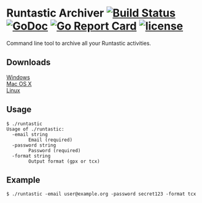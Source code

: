 # Runtastic Archiver [![Build Status](https://travis-ci.org/Metalnem/runtastic.svg?branch=master)](https://travis-ci.org/Metalnem/runtastic) [![GoDoc](https://godoc.org/github.com/metalnem/runtastic?status.svg)](http://godoc.org/github.com/metalnem/runtastic) [![Go Report Card](https://goreportcard.com/badge/github.com/metalnem/runtastic)](https://goreportcard.com/report/github.com/metalnem/runtastic) [![license](https://img.shields.io/badge/license-MIT-blue.svg?style=flat)](https://raw.githubusercontent.com/metalnem/runtastic/master/LICENSE)
Command line tool to archive all your Runtastic activities.

## Downloads

[Windows](https://github.com/Metalnem/runtastic/releases/download/v1.6.2/runtastic-win64-1.6.2.zip)  
[Mac OS X](https://github.com/Metalnem/runtastic/releases/download/v1.6.2/runtastic-darwin64-1.6.2.zip)  
[Linux](https://github.com/Metalnem/runtastic/releases/download/v1.6.2/runtastic-linux64-1.6.2.zip)

## Usage

```
$ ./runtastic
Usage of ./runtastic:
  -email string
    	Email (required)
  -password string
    	Password (required)
  -format string
    	Output format (gpx or tcx)
```

## Example

```
$ ./runtastic -email user@example.org -password secret123 -format tcx
```
